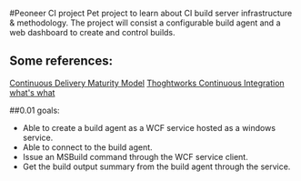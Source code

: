 #Peoneer CI project
Pet project to learn about CI build server infrastructure & methodology.
The project will consist a configurable build agent and a web dashboard to create and control builds.

## Some references:
[Continuous Delivery Maturity Model](https://developer.ibm.com/urbancode/docs/continuous-delivery-maturity-model/)
[Thoghtworks Continuous Integration what's what](http://www.thoughtworks.com/continuous-integration)

##0.01 goals:
- Able to create a build agent as a WCF service hosted as a windows service.
- Able to connect to the build agent.
- Issue an MSBuild command through the WCF service client.
- Get the build output summary from the build agent through the service.